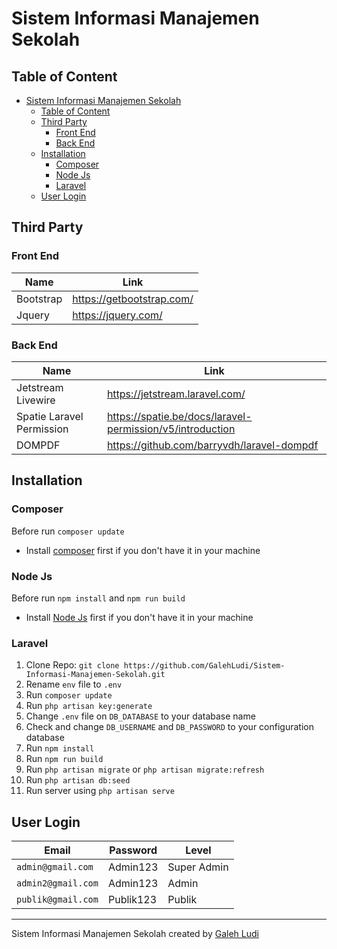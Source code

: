 # Sistem Informasi Manajemen Sekolah

## Table of Content

- [Sistem Informasi Manajemen Sekolah](#sistem-informasi-manajemen-sekolah)
  - [Table of Content](#table-of-content)
  - [Third Party](#third-party)
    - [Front End](#front-end)
    - [Back End](#back-end)
  - [Installation](#installation)
    - [Composer](#composer)
    - [Node Js](#node-js)
    - [Laravel](#laravel)
  - [User Login](#user-login)

## Third Party

### Front End

| Name      | Link                        |
| --------- | --------------------------- |
| Bootstrap | <https://getbootstrap.com/> |
| Jquery    | <https://jquery.com/>       |

### Back End

| Name                      | Link                                                        |
| ------------------------- | ----------------------------------------------------------- |
| Jetstream Livewire        | <https://jetstream.laravel.com/>                            |
| Spatie Laravel Permission | <https://spatie.be/docs/laravel-permission/v5/introduction> |
| DOMPDF                    | <https://github.com/barryvdh/laravel-dompdf>                |

## Installation

### Composer

Before run `composer update`

- Install [composer](https://getcomposer.org/) first if you don't have it in your machine

### Node Js

Before run `npm install` and `npm run build`

- Install [Node Js](https://nodejs.org/en/) first if you don't have it in your machine

### Laravel

1. Clone Repo: `git clone https://github.com/GalehLudi/Sistem-Informasi-Manajemen-Sekolah.git`
2. Rename `env` file to `.env`
3. Run `composer update`
4. Run `php artisan key:generate`
5. Change `.env` file on `DB_DATABASE` to your database name
6. Check and change `DB_USERNAME` and `DB_PASSWORD` to your configuration database
7. Run `npm install`
8. Run `npm run build`
9. Run `php artisan migrate` or `php artisan migrate:refresh`
10. Run `php artisan db:seed`
11. Run server using `php artisan serve`

## User Login

| Email              | Password  | Level       |
| ------------------ | --------- | ----------- |
| `admin@gmail.com`  | Admin123  | Super Admin |
| `admin2@gmail.com` | Admin123  | Admin       |
| `publik@gmail.com` | Publik123 | Publik      |

***

Sistem Informasi Manajemen Sekolah created by [Galeh Ludi](https://instagram/galehludi/)
